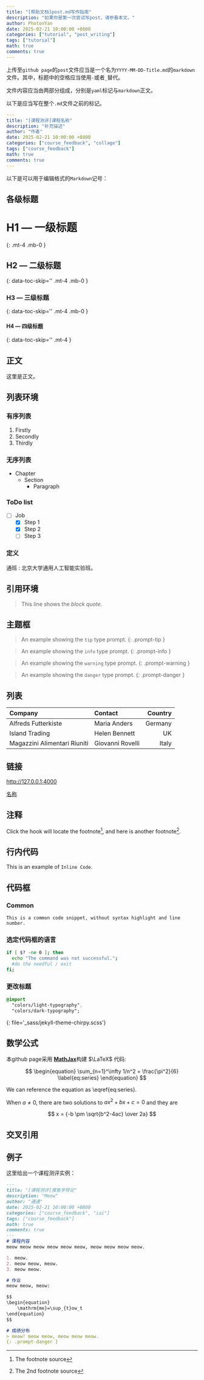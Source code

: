 ```yaml
---
title: "[帮助文档]post.md写作指南"
description: "如果你是第一次尝试写post，请参看本文。"
author: PhotonYan
date: 2025-02-21 10:00:00 +0800
categories: ["tutorial", "post_writing"]
tags: ["tutorial"]
math: true
comments: true
---
```



上传至`github page`的`post`文件应当是一个名为`YYYY-MM-DD-Title.md`的`markdown`文件。其中，标题中的空格应当使用`-`或者`_`替代。

文件内容应当由两部分组成，分别是`yaml`标记与`markdown`正文。

以下是应当写在整个`.md`文件之前的标记。
```yaml
---
title: "[课程测评]课程名称"
description: "补充描述"
author: "作者"
date: 2025-02-21 10:00:00 +0800
categories: ["course_feedback", "collage"] 
tags: ["course_feedback"]
math: true
comments: true
---
```

以下是可以用于编辑格式的`Markdown`记号：

## 各级标题

# H1 — 一级标题
{: .mt-4 .mb-0 }

## H2 — 二级标题
{: data-toc-skip='' .mt-4 .mb-0 }

### H3 — 三级标题
{: data-toc-skip='' .mt-4 .mb-0 }

#### H4 — 四级标题
{: data-toc-skip='' .mt-4 }
<!-- markdownlint-restore -->

## 正文

这里是正文。

## 列表环境

### 有序列表

1. Firstly
2. Secondly
3. Thirdly

### 无序列表

- Chapter
  - Section
    - Paragraph

### ToDo list

- [ ] Job
  - [x] Step 1
  - [x] Step 2
  - [ ] Step 3

### 定义

通班
: 北京大学通用人工智能实验班。

## 引用环境

> This line shows the _block quote_.

## 主题框

<!-- markdownlint-capture -->
<!-- markdownlint-disable -->
> An example showing the `tip` type prompt.
{: .prompt-tip }

> An example showing the `info` type prompt.
{: .prompt-info }

> An example showing the `warning` type prompt.
{: .prompt-warning }

> An example showing the `danger` type prompt.
{: .prompt-danger }
<!-- markdownlint-restore -->

## 列表

| Company                      | Contact          | Country |
| :--------------------------- | :--------------- | ------: |
| Alfreds Futterkiste          | Maria Anders     | Germany |
| Island Trading               | Helen Bennett    |      UK |
| Magazzini Alimentari Riuniti | Giovanni Rovelli |   Italy |

## 链接

<http://127.0.0.1:4000>

[名称](https://www.baidu.com)

## 注释

Click the hook will locate the footnote[^footnote], and here is another footnote[^fn-nth-2].

## 行内代码

This is an example of `Inline Code`.

## 代码框

### Common

```text
This is a common code snippet, without syntax highlight and line number.
```

### 选定代码框的语言

```bash
if [ $? -ne 0 ]; then
  echo "The command was not successful.";
  #do the needful / exit
fi;
```

### 更改标题

```sass
@import
  "colors/light-typography",
  "colors/dark-typography";
```
{: file='_sass/jekyll-theme-chirpy.scss'}

## 数学公式

本github page采用 [**MathJax**](https://www.mathjax.org/)构建 $\LaTeX$ 代码:

$$
\begin{equation}
  \sum_{n=1}^\infty 1/n^2 = \frac{\pi^2}{6}
  \label{eq:series}
\end{equation}
$$

We can reference the equation as \eqref{eq:series}.

When $a \ne 0$, there are two solutions to $ax^2 + bx + c = 0$ and they are

$$ x = {-b \pm \sqrt{b^2-4ac} \over 2a} $$

## 交叉引用

[^footnote]: The footnote source
[^fn-nth-2]: The 2nd footnote source

## 例子
这里给出一个课程测评实例：
```markdown
---
title: "[课程测评]摸鱼学导论"
description: "Meow"
author: "通通"
date: 2025-02-21 10:00:00 +0800
categories: ["course_feedback", "iai"] 
tags: ["course_feedback"]
math: true
comments: true
---
# 课程内容
meow meow meow meow meow meow, meow meow meow meow.

1. meow.
2. meow meow, meow.
3. meow meow.

# 作业
meow meow, meow:

$$
\begin{equation}
    \mathrm{me}=\sup_{t}ow_t
\end{equation}
$$

# 成绩分布
> meow! meow meow, meow meow meow.
{: .prompt-danger }

```